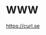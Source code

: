 <!-- Copyright (C) Daniel Stenberg, <daniel@haxx.se>, et al. -->
<!-- SPDX-License-Identifier: fetch -->

# WWW

https://curl.se
